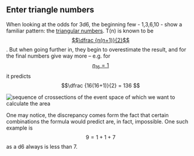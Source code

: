 ---
---
## Enter triangle numbers

When looking at the odds for 3d6, the beginning few - 1,3,6,10 - show a familiar pattern: the [triangular numbers](https://oeis.org/A000217). T(n) is known to be [$$\dfrac {n(n+1)}{2}$$](## "I'm adjusting the indexing such that the smallest result is 1, to better plug in the formulas") . But when going further in, they begin to overestimate the result, and for the final numbers give way more – e.g. for [$$ n_{16} =1 $$](## "it's number 16 for 18 so that the series starts at 1") it predicts $$\dfrac {16(16+1)}{2} = 136 $$

![sequence of crossections of the event space of which we want to calculate the area](..\..\..\assets\images\Crosssections.gif)

One may notice, the discrepancy comes form the fact that certain combinations the formula would predict are, in fact, impossible. One such example is $$ 9=1+1+7 $$ as a d6 always is less than 7.